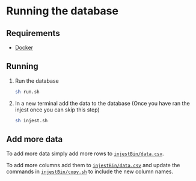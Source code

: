 # Running the database #

## Requirements ##

* [Docker](https://www.docker.com/)

## Running ##

1. Run the database

    ```sh
    sh run.sh
    ```

1. In a new terminal add the data to the database (Once you have ran the injest once you can skip this step)

    ```sh
    sh injest.sh
    ```

## Add more data ##

To add more data simply add more rows to [`injestBin/data.csv`](injestBin/data.csv).

To add more columns add them to [`injestBin/data.csv`](injestBin/data.csv) and update the commands in [`injestBin/copy.sh`](injestBin/copy.sh) to include the new column names.
